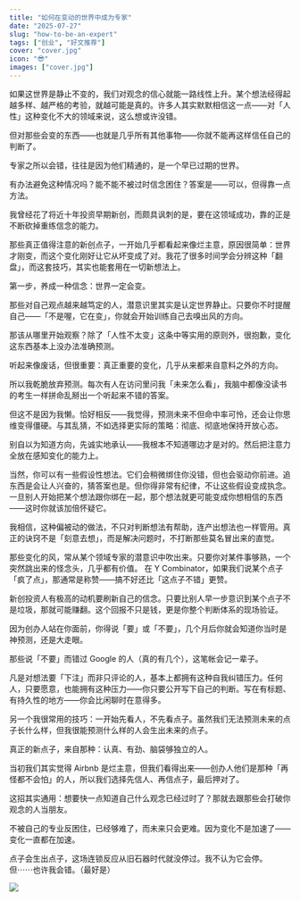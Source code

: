 ```yaml
---
title: "如何在变动的世界中成为专家"
date: "2025-07-27"
slug: "how-to-be-an-expert"
tags: ["创业", "好文推荐"]
cover: "cover.jpg"
icon: "😎"
images: ["cover.jpg"]
---
```

如果这世界是静止不变的，我们对观念的信心就能一路线性上升。某个想法经得起越多样、越严格的考验，就越可能是真的。许多人其实默默相信这一点——对「人性」这种变化不大的领域来说，这么想或许没错。



但对那些会变的东西——也就是几乎所有其他事物——你就不能再这样信任自己的判断了。



专家之所以会错，往往是因为他们精通的，是一个早已过期的世界。



有办法避免这种情况吗？能不能不被过时信念困住？答案是——可以，但得靠一点方法。



我曾经花了将近十年投资早期新创，而颇具讽刺的是，要在这领域成功，靠的正是不断砍掉重练信念的能力。



那些真正值得注意的新创点子，一开始几乎都看起来像烂主意，原因很简单：世界才刚变，而这个变化刚好让它从坏变成了对。我花了很多时间学会分辨这种「翻盘」，而这套技巧，其实也能套用在一切新想法上。



第一步，养成一种信念：世界一定会变。



那些对自己观点越来越笃定的人，潜意识里其实是认定世界静止。只要你不时提醒自己——「不是喔，它在变」，你就会开始训练自己去嗅出风的方向。



那该从哪里开始观察？除了「人性不太变」这条中等实用的原则外，很抱歉，变化这东西基本上没办法准确预测。



听起来像废话，但很重要：真正重要的变化，几乎从来都来自意料之外的方向。



所以我乾脆放弃预测。每次有人在访问里问我「未来怎么看」，我脑中都像没读书的考生一样拼命乱掰出一个听起来不错的答案。



但这不是因为我懒。恰好相反——我觉得，预测未来不但命中率可怜，还会让你思维变得僵硬。与其乱猜，不如选择更实际的策略：彻底、彻底地保持开放心态。



别自以为知道方向，先诚实地承认——我根本不知道哪边才是对的。然后把注意力全放在感知变化的能力上。



当然，你可以有一些假设性想法。它们会稍微绑住你没错，但也会驱动你前进。追东西是会让人兴奋的，猜答案也是。但你得非常有纪律，不让这些假设变成执念。
一旦别人开始把某个想法跟你绑在一起，那个想法就更可能变成你想相信的东西——这时你就该加倍怀疑它。



我相信，这种偏被动的做法，不只对判断想法有帮助，连产出想法也一样管用。真正的诀窍不是「刻意去想」，而是解决问题时，不打断那些莫名冒出来的直觉。



那些变化的风，常从某个领域专家的潜意识中吹出来。只要你对某件事够熟，一个突然跳出来的怪念头，几乎都有价值。
在 Y Combinator，如果我们说某个点子「疯了点」，那通常是称赞——搞不好还比「这点子不错」更赞。



新创投资人有极高的动机要刷新自己的信念。只要比别人早一步意识到某个点子不是垃圾，那就可能赚翻。这个回报不只是钱，更是你整个判断体系的现场验证。



因为创办人站在你面前，你得说「要」或「不要」，几个月后你就会知道你当时是神预测，还是大走眼。



那些说「不要」而错过 Google 的人（真的有几个），这笔帐会记一辈子。



凡是对想法要「下注」而非只评论的人，基本上都拥有这种自我纠错压力。任何人，只要愿意，也能拥有这种压力——你只要公开写下自己的判断。写在有标题、有持久性的地方——你会比闲聊时在意得多。



另一个我很常用的技巧：一开始先看人，不先看点子。虽然我们无法预测未来的点子长什么样，但我很能预测什么样的人会生出未来的点子。



真正的新点子，来自那种：认真、有劲、脑袋够独立的人。



当初我们其实觉得 Airbnb 是烂主意，但我们看得出来——创办人他们是那种「再怪都不会怕」的人，所以我们选择先信人、再信点子，最后押对了。



这招其实通用：想要快一点知道自己什么观念已经过时了？那就去跟那些会打破你观念的人当朋友。



不被自己的专业反困住，已经够难了，而未来只会更难。因为变化不是加速了——变化一直都在加速。



点子会生出点子，这场连锁反应从旧石器时代就没停过。我不认为它会停。
但⋯⋯也许我会错。（最好是）




![](https://prod-files-secure.s3.us-west-2.amazonaws.com/112d0858-5090-4d34-a606-b75eb8d65fd2/46476355-9cf3-4e99-9b7a-3531bc426380/1000202064.png?X-Amz-Algorithm=AWS4-HMAC-SHA256&X-Amz-Content-Sha256=UNSIGNED-PAYLOAD&X-Amz-Credential=ASIAZI2LB466WRYCWM3D%2F20250930%2Fus-west-2%2Fs3%2Faws4_request&X-Amz-Date=20250930T034358Z&X-Amz-Expires=3600&X-Amz-Security-Token=IQoJb3JpZ2luX2VjEFsaCXVzLXdlc3QtMiJGMEQCICx2VsIRwlnJHnMYS6WQmCeYczcW3CXNLY0iB%2BaVfZMIAiBflrEPpCBRiUxq8mxq8AjiEqHBU5wp7lzSMuCcCkzEPCqIBAjk%2F%2F%2F%2F%2F%2F%2F%2F%2F%2F8BEAAaDDYzNzQyMzE4MzgwNSIMllMX2%2FcJtNdFYHbsKtwDfVXjRDbdker2Md6hWTq5QWA%2F58%2B76eU09il%2BA3ve8k2xrushZwcbfWP7m46CQ4Tpk9vXMz9hCBTH0kImw7suGyfpst6GP5SQlZ6W1aYgGFEvoNpbtDq97ezCc56D6iDqobddZ%2BUrVauE0hVmxa6uxZRa28nHQks1AWArORCT125BFj14vE%2F9nNvpQpk1tDduCvWSVo%2BQ%2FZRE3jDrGJ7UahEOs92%2FxB8gpSv5bNewwEkzKZqo8PNd0m3ZTaeQA8quc%2F0SQnYnXqiUndNS0QHmaEBQh9JOn9hAmSbHhaNRXkAmrXEhdiLuz%2Bf5ybj7HkjnJeE%2Fxjk3IZMs%2Fm9YoWfwvhpVTCziWypY62%2BBsTMPw03PKOFYgQvCC8wmYec3ZoAN8nnF5QbuCGgE8nzzJGqlPnG5KbfkA6nR6EnuwZJEOvmRw54WTgaD%2BrxhglJX%2B%2FRcRIvupP2ZRFm9QeVB1lKrqYTw22REpsvC17%2FA702s4zk3ibqn08S%2BEGaA3NlcLCdKKJbe8cNDVqbLTB9F8setHuBPARNNyQvhQGG7%2FowO5Hu63f9GbXtl3rDtfyuIg4eSCnN627b70WAS%2BevP9oqOWEDPInozOOxq0RKPRtTX9BBpj8YsIT3l3Kdhsqgw3IjtxgY6pgEH3JMNHMgGiSbE3H3TDlHi1XGdvjnyxNp7tl%2FWMlD8sdZRg8SXaqithPjf5%2Bjw%2FpyfiiF4C84SBFqzbZSrnGcsghtQakyyfQgXaym%2FILM47lJjQJVKSl6CEvpi3o%2Fvh77tXgWB2ScrJMx1Y0UiKBnBmeN1AyzSkuGaNeRrZGAweBKlXNI0NTqfqZt2w1DoJyio191oNI5Q498hRL9eJaDMner%2BQL7B&X-Amz-Signature=863edd1d0b599fc4acdc590c4a6b7352331a8b9001756b39309ab10bb116f948&X-Amz-SignedHeaders=host&x-amz-checksum-mode=ENABLED&x-id=GetObject)

